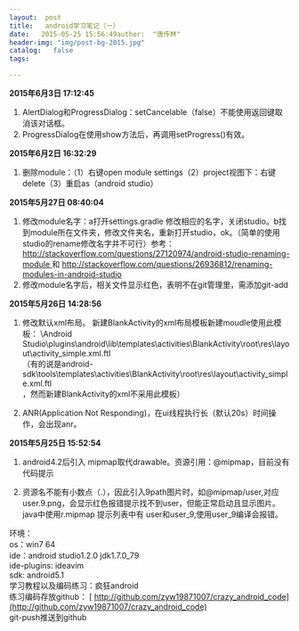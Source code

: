 ```yaml
---
layout:  post
title:   android学习笔记（一）
date:   2015-05-25 15:56:49author:  "唐传林"
header-img: "img/post-bg-2015.jpg"
catalog:   false
tags:

---
```

**2015年6月3日 17:12:45**

  1. AlertDialog和ProgressDialog：setCancelable（false）不能使用返回键取消该对话框。 
  2. ProgressDialog在使用show方法后，再调用setProgress()有效。 

**2015年6月2日 16:32:29**

  1. 删除module：（1）右键open module settings（2）project视图下：右键delete（3）重启as（android studio） 

**2015年5月27日 08:40:04**

  1. 修改module名字：a打开settings.gradle 修改相应的名字，关闭studio。b找到module所在文件夹，修改文件夹名，重新打开studio，ok。（简单的使用studio的rename修改名字并不可行）参考： [ http://stackoverflow.com/questions/27120974/android-studio-renaming-module ](http://stackoverflow.com/questions/27120974/android-studio-renaming-module) 和 [ http://stackoverflow.com/questions/26936812/renaming-modules-in-android-studio ](http://stackoverflow.com/questions/26936812/renaming-modules-in-android-studio)
  2. 修改module名字后，相关文件显示红色，表明不在git管理里，需添加git-add 

**2015年5月26日 14:28:56**

  1. 修改默认xml布局。 新建BlankActivity的xml布局模板新建moudle使用此模板： \Android Studio\plugins\android\lib\templates\activities\BlankActivity\root\res\layout\activity_simple.xml.ftl   
（有的说是android-sdk\tools\templates\activities\BlankActivity\root\res\layout\activity_simple.xml.ftl  
，然而新建BlankActivity的xml不采用此模板）

  2. ANR(Application Not Responding)，在ui线程执行长（默认20s）时间操作，会出现anr。 

**2015年5月25日 15:52:54**

  1. android4.2后引入 mipmap取代drawable。资源引用：@mipmap，目前没有代码提示 

  2. 资源名不能有小数点（.），因此引入9path图片时，如@mipmap/user,对应user.9.png，会显示红色报错提示找不到user，但能正常启动且显示图片。   
java中使用r.mipmap 提示列表中有 user和user_9,使用user_9编译会报错。

环境：  
os：win7 64  
ide：android studio1.2.0 jdk1.7.0_79  
ide-plugins: ideavim  
sdk: android5.1  
学习教程以及编码练习：疯狂android  
练习编码存放github： [ http://github.com/zyw19871007/crazy_android_code](http://github.com/zyw19871007/crazy_android_code)  
git-push推送到github

